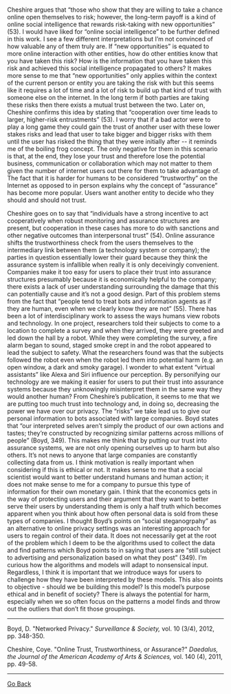 ###

Cheshire argues that “those who show that they are willing to take a chance
online open themselves to risk; however, the long-term payoff is a kind of
online social intelligence that rewards risk-taking with new opportunities”
(53). I would have liked for “online social intelligence” to be further defined
in this work. I see a few different interpretations but I’m not convinced of how
valuable any of them truly are. If “new opportunities” is equated to more online
interaction with other entities, how do other entities know that you have taken
this risk? How is the information that you have taken this risk and achieved
this social intelligence propagated to others? It makes more sense to me that
“new opportunities” only applies within the context of the current person or
entity you are taking the risk with but this seems like it requires a lot of
time and a lot of risk to build up that kind of trust with someone else on the
internet. In the long term if both parties are taking these risks then there
exists a mutual trust between the two.  Later on, Cheshire confirms this idea by
stating that “cooperation over time leads to larger, higher-risk entrustments”
(53). I worry that if a bad actor were to play a long game they could gain the
trust of another user with these lower stakes risks and lead that user to take
bigger and bigger risks with them until the user has risked the thing that they
were initially after -- it reminds me of the boiling frog concept. The only
negative for them in this scenario is that, at the end, they lose your trust and
therefore lose the potential business, communication or collaboration which may
not matter to them given the number of internet users out there for them to take
advantage of. The fact that it is harder for humans to be considered
“trustworthy” on the Internet as opposed to in person explains why the concept
of “assurance” has become more popular. Users want another entity to decide who
they should and should not trust.

Cheshire goes on to say that “individuals have a strong incentive to act
cooperatively when robust monitoring and assurance structures are present, but
cooperation in these cases has more to do with sanctions and other negative
outcomes than interpersonal trust” (54). Online assurance shifts the
trustworthiness check from the users themselves to the intermediary link between
them (a technology system or company); the parties in question essentially lower
their guard because they think the assurance system is infallible when really it
is only deceivingly convenient. Companies make it too easy for users to place
their trust into assurance structures presumably because it is economically
helpful to the company; there exists a lack of user understanding surrounding
the damage that this can potentially cause and it’s not a good design. Part of
this problem stems from the fact that “people tend to treat bots and information
agents as if they are human, even when we clearly know they are not” (55). There
has been a lot of interdisciplinary work to assess the ways humans view robots
and technology. In one project, researchers told their subjects to come to a
location to complete a survey and when they arrived, they were greeted and led
down the hall by a robot. While they were completing the survey, a fire alarm
began to sound, staged smoke crept in and the robot appeared to lead the subject
to safety. What the researchers found was that the subjects followed the robot
even when the robot led them into potential harm (e.g. an open window, a dark
and smoky garage). I wonder to what extent  “virtual assistants” like Alexa and
Siri influence our perception. By personifying our technology are we making it
easier for users to put their trust into assurance systems because they
unknowingly misinterpret them in the same way they would another human? 
From Cheshire’s publication, it seems to me that we are putting too much trust
into technology and, in doing so, decreasing the power we have over our privacy.
The “risks” we take lead us to give our personal information to bots associated
with large companies. Boyd states that “our interpreted selves aren’t simply the
product of our own actions and tastes; they’re constructed by recognizing
similar patterns across millions of people” (Boyd, 349). This makes me think
that by putting our trust into assurance systems, we are not only opening
ourselves up to harm but also others. It’s not news to anyone that large
companies are constantly collecting data from us. I think motivation is really
important when considering if this is ethical or not. It makes sense to me that
a social scientist would want to better understand humans and human action; it
does not make sense to me for a company to pursue this type of information for
their own monetary gain. I think that the economics gets in the way of
protecting users and their argument that they want to better serve their users
by understanding them is only a half truth which becomes apparent when you think
about how often personal data is sold from these types of companies. I thought
Boyd’s points on “social steganogrpahy” as an alternative to online privacy
settings was an interesting approach for users to regain control of their data.
It does not necessarily get at the root of the problem which I deem to be the
algorithms used to collect the data and find patterns which Boyd points to in
saying that users are “still subject to advertising and personalization based on
what they post” (349). I’m curious how the algorithms and models will adapt to
nonsensical input. Regardless, I think it is important that we introduce ways
for users to challenge how they have been interpreted by these models. This also
points to objective - should we be building this model? Is this model’s purpose
ethical and in benefit of society? There is always the potential for harm,
especially when we so often focus on the patterns a model finds and throw out
the outliers that don’t fit those groupings. 


---

Boyd, D. "Networked Privacy." *Surveillance & Society,* vol. 10 (3/4), 2012, pp.
348-350.

Cheshire, Coye. "Online Trust, Trustworthiness, or Assurance?" *Daedalus, the
Journal of the American Academy of Arts & Sciences,* vol. 140 (4), 2011, pp.
49-58.




---
[Go Back](https://cosbeyr.github.io/Data-Dilemmas/)
